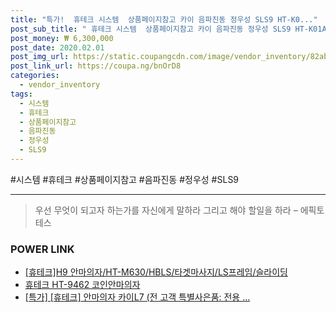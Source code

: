 ```yaml
--- 
title: "특가!  휴테크 시스템  상품페이지참고 카이 음파진동 정우성 SLS9 HT-K0..." 
post_sub_title: " 휴테크 시스템  상품페이지참고 카이 음파진동 정우성 SLS9 HT-K01A 안마의자" 
post_money: ₩ 6,300,000 
post_date: 2020.02.01 
post_img_url: https://static.coupangcdn.com/image/vendor_inventory/82ab/184f4d76183a3bd4ac0f8f6a0fb4862dcd548cfd1a2e32d4a1bccbcfa75e.jpg 
post_link_url: https://coupa.ng/bnOrD8 
categories: 
  - vendor_inventory 
tags: 
  - 시스템 
  - 휴테크 
  - 상품페이지참고 
  - 음파진동 
  - 정우성 
  - SLS9 
--- 
```

  #시스템 #휴테크 #상품페이지참고 #음파진동 #정우성 #SLS9 
<hr> 

> 우선 무엇이 되고자 하는가를 자신에게 말하라 그리고 해야 할일을 하라 – 에픽토테스 


### POWER LINK

* <a href="https://blog.naver.com/sakai111/221784076909" target="_blank">[휴테크]H9 안마의자/HT-M630/HBLS/타겟마사지/LS프레임/슬라이딩</a>
* <a href="https://blog.naver.com/santokki14/221784121326" target="_blank">휴테크 HT-9462 코인안마의자</a>
* <a href="https://blog.naver.com/sakai111/221792119417" target="_blank">[특가] [휴테크] 안마의자 카이L7 (전 고객 특별사은품: 전용 ...</a>
